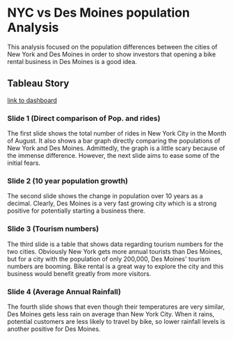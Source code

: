 # NYC vs Des Moines population Analysis
This analysis focused on the population differences between the cities of New York and Des Moines in order to show investors that opening a bike rental business in Des Moines is a good idea. 
## Tableau Story
[link to dashboard](https://public.tableau.com/profile/chris.ritter8836#!/vizhome/NYCvsDesMoinesCitiBikechallenge/NYCvsDesMoines?publish=yes)
### Slide 1 (Direct comparison of Pop. and rides)
The first slide shows the total number of rides in New York City in the Month of August. It also shows a bar graph directly comparing the populations of New York and Des Moines. Admittedly, the graph is a little scary because of the immense difference. However, the next slide aims to ease some of the initial fears. 
### Slide 2 (10 year population growth)
The second slide shows the change in population over 10 years as a decimal. Clearly, Des Moines is a very fast growing city which is a strong positive for potentially starting a business there. 
### Slide 3 (Tourism numbers)
The third slide is a table that shows data regarding tourism numbers for the two cities. Obviously New York gets more annual tourists than Des Moines, but for a city with the population of only 200,000, Des Moines' tourism numbers are booming. Bike rental is a great way to explore the city and this business would benefit greatly from more visitors. 
### Slide 4 (Average Annual Rainfall)
The fourth slide shows that even though their temperatures are very similar, Des Moines gets less rain on average than New York City. When it rains, potential customers are less likely to travel by bike, so lower rainfall levels is another positive for Des Moines. 
